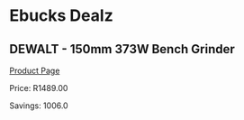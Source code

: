 
# Ebucks Dealz
## DEWALT - 150mm 373W Bench Grinder
[Product Page](https://www.ebucks.com/web/shop/productSelected.do?prodId=372664228&catId=336131693)

Price: R1489.00

Savings: 1006.0


	